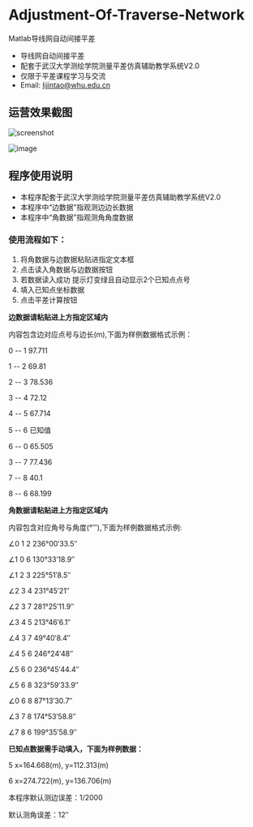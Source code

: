 # Adjustment-Of-Traverse-Network
Matlab导线网自动间接平差

- 导线网自动间接平差
- 配套于武汉大学测绘学院测量平差仿真辅助教学系统V2.0
- 仅限于平差课程学习与交流
- Email: lijintao@whu.edu.cn

## 运营效果截图

![screenshot](https://user-images.githubusercontent.com/55226358/205250148-a5a1e11a-8a2d-452a-a038-d036d27fde84.png)

![image](https://user-images.githubusercontent.com/55226358/205250351-046d6c99-f0e4-4573-ac36-a8f6a26f6029.png)

## 程序使用说明

- 本程序配套于武汉大学测绘学院测量平差仿真辅助教学系统V2.0
- 本程序中“边数据”指观测边边长数据
- 本程序中“角数据”指观测角角度数据

### 使用流程如下：

1. 将角数据与边数据粘贴进指定文本框
2. 点击读入角数据与边数据按钮
3. 若数据读入成功 提示灯变绿且自动显示2个已知点点号
4. 填入已知点坐标数据
5. 点击平差计算按钮

**边数据请粘贴进上方指定区域内**

内容包含边对应点号与边长(m),下面为样例数据格式示例：

0 -- 1	97.711

1 -- 2	69.81

2 -- 3	78.536

3 -- 4	72.12

4 -- 5	67.714

5 -- 6	已知值

6 -- 0	65.505

3 -- 7	77.436

7 -- 8	40.1

8 -- 6	68.199

**角数据请粘贴进上方指定区域内**

内容包含对应角号与角度(°′″),下面为样例数据格式示例:

∠0 1 2	236°00′33.5″

∠1 0 6	130°33′18.9″

∠1 2 3	225°51′8.5″

∠2 3 4	231°45′21″

∠2 3 7	281°25′11.9″

∠3 4 5	213°46′6.1″

∠4 3 7	49°40′8.4″

∠4 5 6	246°24′48″

∠5 6 0	236°45′44.4″

∠5 6 8	323°59′33.9″

∠0 6 8	87°13′30.7″

∠3 7 8	174°53′58.8″

∠7 8 6	199°35′58.9″

**已知点数据需手动填入，下面为样例数据：**

5 x=164.668(m), y=112.313(m)

6 x=274.722(m), y=136.706(m)

本程序默认测边误差：1/2000

默认测角误差：12″
